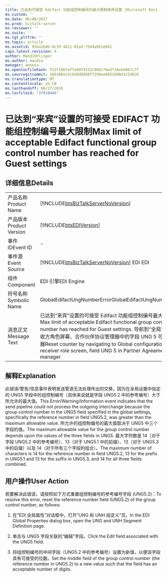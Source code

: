 ```yaml
---
title: 已达到可接受 Edifact 功能组控制编号的最大限制来宾设置 |Microsoft Docs
ms.custom: ''
ms.date: 06/08/2017
ms.prod: biztalk-server
ms.reviewer: ''
ms.suite: ''
ms.tgt_pltfrm: ''
ms.topic: article
ms.assetid: 93ea1bd6-8c39-4d11-81a5-75d4a861e041
caps.latest.revision: 9
author: MandiOhlinger
ms.author: mandia
manager: anneta
ms.openlocfilehash: 533f1067effa99f4152c908c70adf16eeb067c7f
ms.sourcegitcommit: 266308ec5c6a9d8d80ff298ee6051b4843c5d626
ms.translationtype: MT
ms.contentlocale: zh-CN
ms.lasthandoff: 06/27/2018
ms.locfileid: "37010446"
---
```

# <a name="max-limit-of-acceptable-edifact-functional-group-control-number-has-reached-for-guest-settings"></a><span data-ttu-id="96df4-102">已达到“来宾”设置的可接受 EDIFACT 功能组控制编号最大限制</span><span class="sxs-lookup"><span data-stu-id="96df4-102">Max limit of acceptable Edifact functional group control number has reached for Guest settings</span></span>
## <a name="details"></a><span data-ttu-id="96df4-103">详细信息</span><span class="sxs-lookup"><span data-stu-id="96df4-103">Details</span></span>  
  
|                 |                                                                                                                                                                                                                    |
|-----------------|--------------------------------------------------------------------------------------------------------------------------------------------------------------------------------------------------------------------|
|  <span data-ttu-id="96df4-104">产品名称</span><span class="sxs-lookup"><span data-stu-id="96df4-104">Product Name</span></span>   |                                                                 [!INCLUDE[btsBizTalkServerNoVersion](../includes/btsbiztalkservernoversion-md.md)]                                                                 |
| <span data-ttu-id="96df4-105">产品版本</span><span class="sxs-lookup"><span data-stu-id="96df4-105">Product Version</span></span> |                                                                             [!INCLUDE[btsEDIVersion](../includes/btsediversion-md.md)]                                                                             |
|    <span data-ttu-id="96df4-106">事件 ID</span><span class="sxs-lookup"><span data-stu-id="96df4-106">Event ID</span></span>     |                                                                                                         -                                                                                                          |
|  <span data-ttu-id="96df4-107">事件源</span><span class="sxs-lookup"><span data-stu-id="96df4-107">Event Source</span></span>   |                                                               [!INCLUDE[btsBizTalkServerNoVersion](../includes/btsbiztalkservernoversion-md.md)]<span data-ttu-id="96df4-108"> EDI</span><span class="sxs-lookup"><span data-stu-id="96df4-108"> EDI</span></span>                                                               |
|    <span data-ttu-id="96df4-109">组件</span><span class="sxs-lookup"><span data-stu-id="96df4-109">Component</span></span>    |                                                                                                     <span data-ttu-id="96df4-110">EDI 引擎</span><span class="sxs-lookup"><span data-stu-id="96df4-110">EDI Engine</span></span>                                                                                                     |
|  <span data-ttu-id="96df4-111">符号名称</span><span class="sxs-lookup"><span data-stu-id="96df4-111">Symbolic Name</span></span>  |                                                                                            <span data-ttu-id="96df4-112">GlobalEdifactUngNumberError</span><span class="sxs-lookup"><span data-stu-id="96df4-112">GlobalEdifactUngNumberError</span></span>                                                                                             |
|  <span data-ttu-id="96df4-113">消息正文</span><span class="sxs-lookup"><span data-stu-id="96df4-113">Message Text</span></span>   | <span data-ttu-id="96df4-114">已达到“来宾”设置的可接受 Edifact 功能组控制编号最大限制。</span><span class="sxs-lookup"><span data-stu-id="96df4-114">Max limit of acceptable Edifact functional group control number has reached for Guest settings.</span></span> <span data-ttu-id="96df4-115">导航到“全局”配置接收方角色屏幕、合作伙伴协议管理器中的字段 UNG 5 可重置计数器</span><span class="sxs-lookup"><span data-stu-id="96df4-115">Reset counter by navigating to Global configuration receiver role screen, field UNG 5 in Partner Agreement manager</span></span> |
  
## <a name="explanation"></a><span data-ttu-id="96df4-116">解释</span><span class="sxs-lookup"><span data-stu-id="96df4-116">Explanation</span></span>  
 <span data-ttu-id="96df4-117">此错误/警告/信息事件表明发送管道无法处理传出的交换，因为在全局设置中指定的 UNG5 字段中的组控制编号（具体来说就是字段 UNG5.2 中的参考编号）大于所允许的最大值。</span><span class="sxs-lookup"><span data-stu-id="96df4-117">This Error/Warning/Information event indicates that the send pipeline could not process the outgoing interchange because the group control number in the UNG5 field specified in the global settings, specifically the reference number in field UNG5.2, was greater than the maximum allowable value.</span></span> <span data-ttu-id="96df4-118">所允许的组控制编号的最大值取决于 UNG5 中三个字段的值。</span><span class="sxs-lookup"><span data-stu-id="96df4-118">The maximum allowable value for the group control number depends upon the values of the three fields in UNG5.</span></span> <span data-ttu-id="96df4-119">最大字符数是 14（对于字段 UNG5.2 中的参考编号）、13（对于 UNG5.1 中的前缀）、13（对于 UNG5.3 中的后缀）以及 14（对于所有三个字段的组合）。</span><span class="sxs-lookup"><span data-stu-id="96df4-119">The maximum number of characters is 14 for the reference number in field UNG5.2, 13 for the prefix in UNG5.1 and 13 for the suffix in UNG5.3, and 14 for all three fields combined.</span></span>  
  
## <a name="user-action"></a><span data-ttu-id="96df4-120">用户操作</span><span class="sxs-lookup"><span data-stu-id="96df4-120">User Action</span></span>  
 <span data-ttu-id="96df4-121">若要解决此错误，请按照如下方式重置组控制编号的参考编号字段 (UNG5.2)：</span><span class="sxs-lookup"><span data-stu-id="96df4-121">To resolve this error, reset the reference number field (UNG5.2) of the group control number, as follows:</span></span>  
  
1.  <span data-ttu-id="96df4-122">在“EDI 全局属性”对话框中，打开“UNG 和 UNH 段定义”页。</span><span class="sxs-lookup"><span data-stu-id="96df4-122">In the EDI Global Properties dialog box, open the UNG and UNH Segment Definition page.</span></span>  
  
2.  <span data-ttu-id="96df4-123">单击与 UNG5 字段关联的“编辑”字段。</span><span class="sxs-lookup"><span data-stu-id="96df4-123">Click the Edit field associated with the UNG5 field.</span></span>  
  
3.  <span data-ttu-id="96df4-124">将组控制编号的中间字段（UNG5.2 中的参考编号）设置为新值，以便该字段具有可接受的位数。</span><span class="sxs-lookup"><span data-stu-id="96df4-124">Set the middle field of the group control number (the reference number in UNG5.2) to a new value such that the field has an acceptable number of digits.</span></span>